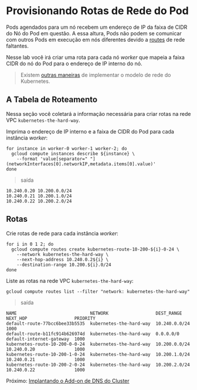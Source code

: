 # Provisionando Rotas de Rede do Pod

Pods agendados para um nó recebem um endereço de IP da faixa de CIDR do Nó do Pod em questão. A essa altura, Pods não podem se comunicar com outros Pods em execução em nós diferentes devido a [routes](https://cloud.google.com/compute/docs/vpc/routes) de rede faltantes.

Nesse lab você irá criar uma rota para cada nó _worker_ que mapeia a faixa CIDR do nó do Pod para o endereço de IP interno do nó.

> Existem [outras maneiras](https://kubernetes.io/docs/concepts/cluster-administration/networking/#how-to-achieve-this) de implementar o modelo de rede do Kubernetes.

## A Tabela de Roteamento

Nessa seção você coletará a informação necessária para criar rotas na rede VPC `kubernetes-the-hard-way`.

Imprima o endereço de IP interno e a faixa de CIDR do Pod para cada instância _worker_:

```
for instance in worker-0 worker-1 worker-2; do
  gcloud compute instances describe ${instance} \
    --format 'value[separator=" "](networkInterfaces[0].networkIP,metadata.items[0].value)'
done
```

> saída

```
10.240.0.20 10.200.0.0/24
10.240.0.21 10.200.1.0/24
10.240.0.22 10.200.2.0/24
```

## Rotas

Crie rotas de rede para cada instância _worker_:

```
for i in 0 1 2; do
  gcloud compute routes create kubernetes-route-10-200-${i}-0-24 \
    --network kubernetes-the-hard-way \
    --next-hop-address 10.240.0.2${i} \
    --destination-range 10.200.${i}.0/24
done
```

Liste as rotas na rede VPC `kubernetes-the-hard-way`:

```
gcloud compute routes list --filter "network: kubernetes-the-hard-way"
```

> saída

```
NAME                            NETWORK                  DEST_RANGE     NEXT_HOP                  PRIORITY
default-route-77bcc6bee33b5535  kubernetes-the-hard-way  10.240.0.0/24                            1000
default-route-b11fc914b626974d  kubernetes-the-hard-way  0.0.0.0/0      default-internet-gateway  1000
kubernetes-route-10-200-0-0-24  kubernetes-the-hard-way  10.200.0.0/24  10.240.0.20               1000
kubernetes-route-10-200-1-0-24  kubernetes-the-hard-way  10.200.1.0/24  10.240.0.21               1000
kubernetes-route-10-200-2-0-24  kubernetes-the-hard-way  10.200.2.0/24  10.240.0.22               1000
```

Próximo: [Implantando o Add-on de DNS do Cluster](12-dns-addon.md)
